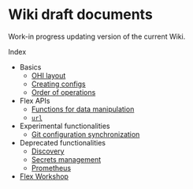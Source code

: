 # Wiki draft documents

Work-in progress updating version of the current Wiki.

Index

* Basics
    - [OHI layout](basics/ohi_layout.md)
    - [Creating configs](basics/creating_configs.md)
    - [Order of operations](basics/order_of_operations.md)
* Flex APIs
    - [Functions for data manipulation](apis/functions.md)
    - [`url`](apis/url.md)
* Experimental functionalities
    - [Git configuration synchronization](experimental/git_sync.md)
* Deprecated functionalities
    - [Discovery](deprecated/discovery.md)
    - [Secrets management](deprecated/secrets.md)
    - [Prometheus](deprecated/prometheus.md)
* [Flex Workshop](workshop/workshop.md)

